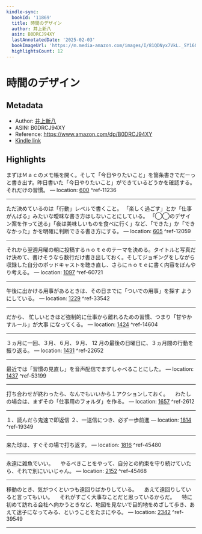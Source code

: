 ```yaml
---
kindle-sync:
  bookId: '11869'
  title: 時間のデザイン
  author: 井上新八
  asin: B0DRCJ94XY
  lastAnnotatedDate: '2025-02-03'
  bookImageUrl: 'https://m.media-amazon.com/images/I/81QDNyx7VkL._SY160.jpg'
  highlightsCount: 12
---
```

# 時間のデザイン
## Metadata
* Author: [井上新八](https://www.amazon.comundefined)
* ASIN: B0DRCJ94XY
* Reference: https://www.amazon.com/dp/B0DRCJ94XY
* [Kindle link](kindle://book?action=open&asin=B0DRCJ94XY)

## Highlights
まずはＭａｃのメモ帳を開く。そして「今日やりたいこと」を箇条書きでだーっと書き出す。昨日書いた「今日やりたいこと」ができているどうかを確認する。それだけの習慣。 — location: [600](kindle://book?action=open&asin=B0DRCJ94XY&location=600) ^ref-11236

---
ただ決めているのは「行動」レベルで書くこと。 「楽しく過ごす」とか「仕事がんばる」みたいな曖昧な書き方はしないことにしている。 「◯◯のデザイン案を作って送る」「夜は美味しいものを食べに行く」など、「できた」か「できなかった」かを明確に判断できる書き方にする。 — location: [605](kindle://book?action=open&asin=B0DRCJ94XY&location=605) ^ref-12059

---
それから翌週月曜の朝に投稿するｎｏｔｅのテーマを決める。タイトルと写真だけ決めて、書けそうなら数行だけ書き出しておく。そしてジョギングをしながら収録した自分のポッドキャストを聴き直し、さらにｎｏｔｅに書く内容をぼんやり考える。 — location: [1097](kindle://book?action=open&asin=B0DRCJ94XY&location=1097) ^ref-60721

---
午後に出かける用事があるときは、その日までに「ついでの用事」を探す ようにしている。 — location: [1229](kindle://book?action=open&asin=B0DRCJ94XY&location=1229) ^ref-33542

---
だから、 忙しいときほど強制的に仕事から離れるための習慣、つまり「甘やかすルール」が大事 になってくる。 — location: [1424](kindle://book?action=open&asin=B0DRCJ94XY&location=1424) ^ref-14604

---
３ヵ月に一回、３月、６月、９月、 12 月の最後の日曜日に、３ヵ月間の行動を振り返る。 — location: [1431](kindle://book?action=open&asin=B0DRCJ94XY&location=1431) ^ref-22652

---
最近では「習慣の見直し」を音声配信でまずしゃべることにした。 — location: [1437](kindle://book?action=open&asin=B0DRCJ94XY&location=1437) ^ref-53199

---
打ち合わせが終わったら、なんでもいいから１アクションしておく。 　わたしの場合は、まずその「仕事用のフォルダ」を作る。 — location: [1657](kindle://book?action=open&asin=B0DRCJ94XY&location=1657) ^ref-2612

---
１、読んだら鬼速で即返信 ２、一送信につき、必ず一歩前進 — location: [1814](kindle://book?action=open&asin=B0DRCJ94XY&location=1814) ^ref-19349

---
来た球は、すぐその場で打ち返す。 — location: [1816](kindle://book?action=open&asin=B0DRCJ94XY&location=1816) ^ref-45480

---
永遠に雑魚でいい。 　やるべきことをやって、自分との約束を守り続けていたら、それで別にいいじゃん。 — location: [2152](kindle://book?action=open&asin=B0DRCJ94XY&location=2152) ^ref-45468

---
移動のとき、気がつくといつも遠回りばかりしている。 　あえて遠回りしていると言ってもいい。 　それがすごく大事なことだと思っているからだ。 　特に初めて訪れる会社へ向かうときなど、地図を見ないで目的地をめざして歩き、あえて迷子になってみる、ということをたまにやる。 — location: [2342](kindle://book?action=open&asin=B0DRCJ94XY&location=2342) ^ref-39549

---
